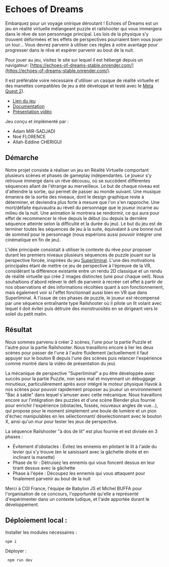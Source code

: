 # Echoes of Dreams

Embarquez pour un voyage onirique déroutant ! Echoes of Dreams est un jeu en réalité virtuelle mélangeant puzzle et railshooter qui vous immergera dans le rêve de son personnage principal. Les lois de la physique s'y trouvent déformées et les effets de perspectives pourraient bien vous jouer un tour... Vous devrez parvenir à utiliser ces règles à votre avantage pour progresser dans le rêve et espérer parvenir au bout de la nuit.

Pour jouer au jeu, visitez le site sur lequel il est hébergé depuis un navigateur: [https://echoes-of-dreams-stable.onrender.com/](https://echoes-of-dreams-stable.onrender.com/). 

Il est préférable voire nécessaire d'utiliser un casque de réalité virtuelle et des manettes compatibles (le jeu a été développé et testé avec le [Meta Quest 2](https://www.meta.com/fr/en/quest/products/quest-2/)).

- [Lien du jeu](https://echoes-of-dreams-stable.onrender.com/)
- [Documentation](./Documentation.md)
- [Présentation vidéo](https://www.youtube.com/watch?v=Uwqi30tmJPo)

Jeu conçu et implémenté par :
- Adam MIR-SADJADI
- Noé FLORENCE
- Allah-Eddine CHERIGUI

## Démarche 

Notre projet consiste à réaliser un jeu en Réalité Virtuelle comportant plusieurs scènes et phases de gameplay indépendantes. Le joueur s'y retrouve immergé dans un rêve décousu, où se succèdent différentes séquences allant de l'étrange au merveilleux. Le but de chaque niveau est d'atteindre la sortie, qui permet de passer au monde suivant. Une musique émanera de la sortie des niveaux, dont le design graphique reste à déterminer, et deviendra plus forte à mesure que l'on s'en rapproche. Une mort/défaite équivaudra au réveil du personnage que le joueur incarne au milieu de la nuit. Une animation le montrera se rendormir, ce qui aura pour effet de recommencer le rêve depuis le début (ou depuis la dernière séquence atteinte selon la difficulté et la durée du jeu).
Le but du jeu est de terminer toutes les séquences de jeu à la suite, équivalant à une bonne nuit de sommeil pour le personnage (nous espérions aussi pouvoir intégrer une cinématique en fin de jeu).

L'idée principale consistait à utiliser le contexte du rêve pour proposer durant les premiers niveaux plusieurs séquences de puzzle jouant sur la perspective forcée, inspirées du jeu [Superliminal](https://youtu.be/kl5qbQQsV3I?si=2YzUdbAHoxBdny6Z). L'une des motivations principales étant de mettre ce jeu de perspective à l'épreuve de la VR, considérant la différence existante entre un rendu 2D classique et un rendu de réalité virtuelle qui crée 2 images distinctes (une pour chaque oeil). Nous souhaitions d'abord relever le défi de parvenir à recréer cet effet à partir de nos observations et des informations récoltées quant à son fonctionnement, mais également voir si l'effet fonctionnait aussi bien en VR que dans Superliminal. À l'issue de ces phases de puzzle, le joueur est récompensé par une séquence entraînante type Railshooter où il pilote un lit volant avec lequel il doit éviter puis détruire des monstruosités en se dirigeant vers le soleil du petit matin.

## Résultat

Nous sommes parvenu à créer 2 scènes, l'une pour la partie Puzzle et l'autre pour la partie Railshooter. Nous travaillons encore à lier les deux scènes pour passer de l'une à l'autre fluidement (actuellement il faut appuyer sur le bouton B depuis l'une des scènes puis relancer l'expérience comme montré dans la vidéo de présentation du jeu).

La mécanique de perspective "Superliminal" a pu être développée avec succès pour la partie Puzzle, non sans mal et moyennant un débuggage minutieux, particulièrement après avoir intégré le moteur physique Havok à nos scènes pour pouvoir rapidement proposer au joueur un environnement "Bac à sable" dans lequel s'amuser avec cette mécanique. Nous travaillons encore sur l'intégration des puzzles et d'une scène Blender plus fournie pour enrichir l'expérience (obstacles, fossés, nouveaux angles de vue...), qui propose pour le moment simplement une boule de lumière et un pion d'échec manipulables en les sélectionnant/ déselectionnant avec le bouton X, ainsi qu'un mur pour tester les jeux de perspective.

La séquence Railshooter "à dos de lit" est plus fournie et est divisée en 3 phases : 
- Évitement d'obstacles : Évitez les ennemis en pilotant le lit à l'aide du levier qui s'y trouve (en le saisissant avec la gâchette droite et en inclinant la manette)
- Phase de tir : Détruisez les ennemis qui vous foncent dessus en leur tirant dessus avec la gâchette
- Phase à l'épée : Découpez les ennemis qui vous attaquent pour finalement parvenir au bout de la nuit

Merci à CGI France, l'équipe de Babylon JS et Michel BUFFA pour l'organisation de ce concours, l'opportunité qu'elle a représenté d'expérimenter dans un contexte ludique, et l'aide apportée durant le développement.

## Déploiement local : 

Installer les modules nécessaires : 

```
npm i
```

Déployer : 

```
 npm run dev
```
